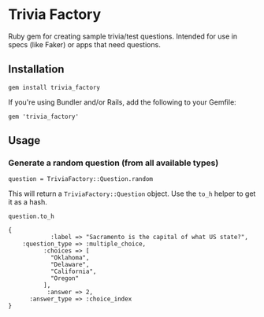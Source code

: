 # Trivia Factory

Ruby gem for creating sample trivia/test questions. Intended for use in specs (like Faker) or apps that need questions.

## Installation

`gem install trivia_factory`

If you're using Bundler and/or Rails, add the following to your Gemfile:

`gem 'trivia_factory'`

## Usage

### Generate a random question (from all available types)

`question = TriviaFactory::Question.random`

This will return a `TriviaFactory::Question` object. Use the `to_h` helper to get it as a hash.

```
question.to_h

{
            :label => "Sacramento is the capital of what US state?",
    :question_type => :multiple_choice,
          :choices => [
            "Oklahoma",
            "Delaware",
            "California",
            "Oregon"
          ],
           :answer => 2,
      :answer_type => :choice_index
}
```
